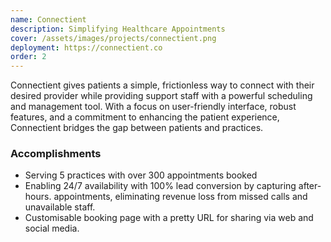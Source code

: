 ```yaml
---
name: Connectient
description: Simplifying Healthcare Appointments
cover: /assets/images/projects/connectient.png
deployment: https://connectient.co
order: 2
---
```


Connectient gives patients a simple, frictionless way to connect with their desired provider while providing support staff with a powerful scheduling and management tool. With a focus on user-friendly interface, robust features, and a commitment to enhancing the patient experience, Connectient bridges the gap between patients and practices.

### Accomplishments
- Serving 5 practices with over 300 appointments booked
- Enabling 24/7 availability with 100% lead conversion by capturing after-hours. appointments, eliminating revenue loss from missed calls and unavailable staff.
- Customisable booking page with a pretty URL for sharing via web and social media.